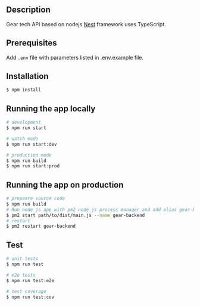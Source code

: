 ## Description

Gear tech API based on nodejs [Nest](https://github.com/nestjs/nest) framework uses TypeScript.

## Prerequisites

Add `.env` file with parameters listed in .env.example file.

## Installation

```bash
$ npm install
```

## Running the app locally

```bash
# development
$ npm run start

# watch mode
$ npm run start:dev

# production mode
$ npm run build
$ npm run start:prod
```

## Running the app on production

```bash
# prepeare source code
$ npm run build
# Run node js app with pm2 node js process manager and add alias gear-backend
$ pm2 start path/to/dist/main.js --name gear-backend
# restart
$ pm2 restart gear-backend
```

## Test

```bash
# unit tests
$ npm run test

# e2e tests
$ npm run test:e2e

# test coverage
$ npm run test:cov
```
